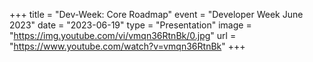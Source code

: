 +++
title = "Dev-Week: Core Roadmap"
event = "Developer Week June 2023"
date = "2023-06-19"
type = "Presentation"
image = "https://img.youtube.com/vi/vmqn36RtnBk/0.jpg"
url = "https://www.youtube.com/watch?v=vmqn36RtnBk"
+++